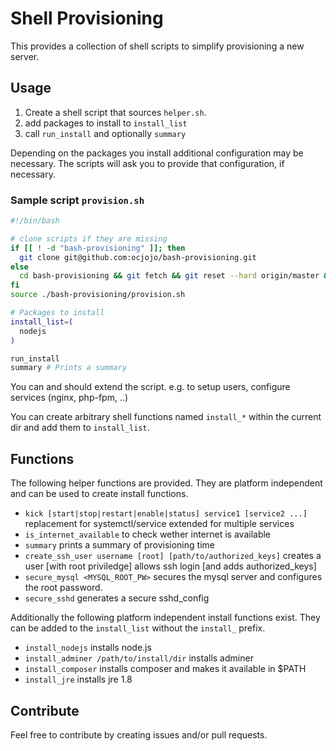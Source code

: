 # Shell Provisioning

This provides a collection of shell scripts to simplify provisioning a new server.

## Usage

1. Create a shell script that sources `helper.sh`.
2. add packages to install to `install_list`
3. call `run_install` and optionally `summary`

Depending on the packages you install additional configuration may be necessary.
The scripts will ask you to provide that configuration, if necessary.

### Sample script `provision.sh`

```bash
#!/bin/bash

# clone scripts if they are missing
if [[ ! -d "bash-provisioning" ]]; then
  git clone git@github.com:ocjojo/bash-provisioning.git
else
  cd bash-provisioning && git fetch && git reset --hard origin/master && cd ..
fi
source ./bash-provisioning/provision.sh

# Packages to install
install_list=(
  nodejs
)

run_install
summary # Prints a summary
```

You can and should extend the script. e.g. to setup users, configure services (nginx, php-fpm, ..)

You can create arbitrary shell functions named `install_*` within the current dir and add them to `install_list`.

## Functions

The following helper functions are provided. They are platform independent and can be used to create install functions.

- `kick [start|stop|restart|enable|status] service1 [service2 ...]`  
  replacement for systemctl/service extended for multiple services
- `is_internet_available` to check wether internet is available
- `summary` prints a summary of provisioning time
- `create_ssh_user username [root] [path/to/authorized_keys]` creates a user [with root priviledge] allows ssh login [and adds authorized_keys]
- `secure_mysql <MYSQL_ROOT_PW>` secures the mysql server and configures the root password.
- `secure_sshd` generates a secure sshd_config

Additionally the following platform independent install functions exist. They can be added to the `install_list` without the `install_` prefix.

- `install_nodejs` installs node.js
- `install_adminer /path/to/install/dir` installs adminer
- `install_composer` installs composer and makes it available in \$PATH
- `install_jre` installs jre 1.8

## Contribute

Feel free to contribute by creating issues and/or pull requests.
